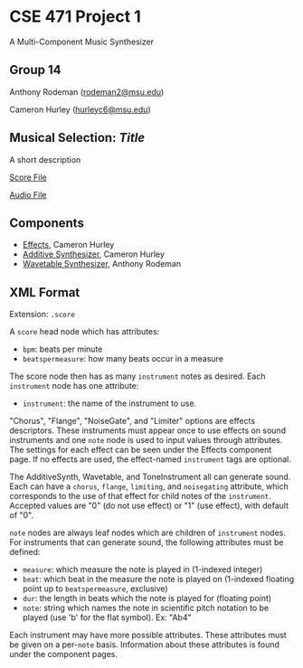 # CSE 471 Project 1
A Multi-Component Music Synthesizer


## Group 14
Anthony Rodeman (rodeman2@msu.edu)

Cameron Hurley (hurleyc6@msu.edu)

## Musical Selection: *Title*
A short description

[Score File](Scores/music-selection.score)

[Audio File](Scores/music-selection.wav)


## Components
- [Effects](Pages/effects.md), Cameron Hurley
- [Additive Synthesizer](Pages/additivesynth.md), Cameron Hurley
- [Wavetable Synthesizer](Pages/wavetable.md), Anthony Rodeman


## XML Format
Extension: `.score`

A `score` head node which has attributes:
- `bpm`: beats per minute
- `beatspermeasure`: how many beats occur in a measure

The score node then has as many `instrument` notes as desired. Each `instrument` node has one attribute:
- `instrument`: the name of the instrument to use.

"Chorus", "Flange", "NoiseGate", and "Limiter" options are effects descriptors. 
These instruments must appear once to use effects on sound instruments and one `note` node is used to input values through attributes. 
The settings for each effect can be seen under the Effects component page. If no effects are used, the effect-named `instrument` tags are optional.

The AdditiveSynth, Wavetable, and ToneInstrument all can generate sound. Each can have a `chorus`, `flange`, `limiting`, and `noisegating` attribute, which corresponds to the use of that effect for child notes of the `instrument`. Accepted values are "0" (do not use effect) or "1" (use effect), with default of "0".

`note` nodes are always leaf nodes which are children of `instrument` nodes. For instruments that can generate sound, the following attributes must be defined:
- `measure`: which measure the note is played in (1-indexed integer)
- `beat`: which beat in the measure the note is played on (1-indexed floating point up to `beatspermeasure`, exclusive)
- `dur`: the length in beats which the note is played for (floating point)
- `note`: string which names the note in scientific pitch notation to be played (use 'b' for the flat symbol). Ex: "Ab4"

Each instrument may have more possible attributes. These attributes must be given on a per-`note` basis. Information about these attributes is found under the component pages.